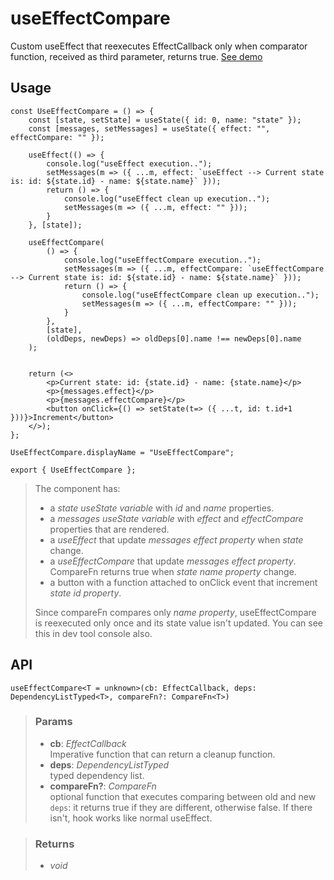 # useEffectCompare
Custom useEffect that reexecutes EffectCallback only when comparator function, received as third parameter, returns true. [See demo](https://ndriadev.github.io/react-tools/#/hooks/lifecycle/useEffectCompare)

## Usage

```tsx
const UseEffectCompare = () => {
	const [state, setState] = useState({ id: 0, name: "state" });
	const [messages, setMessages] = useState({ effect: "", effectCompare: "" });

	useEffect(() => {
		console.log("useEffect execution..");
		setMessages(m => ({ ...m, effect: `useEffect --> Current state is: id: ${state.id} - name: ${state.name}` }));
		return () => {
			console.log("useEffect clean up execution..");
			setMessages(m => ({ ...m, effect: "" }));
		}
	}, [state]);

	useEffectCompare(
		() => {
			console.log("useEffectCompare execution..");
			setMessages(m => ({ ...m, effectCompare: `useEffectCompare --> Current state is: id: ${state.id} - name: ${state.name}` }));
			return () => {
				console.log("useEffectCompare clean up execution..");
				setMessages(m => ({ ...m, effectCompare: "" }));
			}
		},
		[state],
		(oldDeps, newDeps) => oldDeps[0].name !== newDeps[0].name
	);


	return (<>
		<p>Current state: id: {state.id} - name: {state.name}</p>
		<p>{messages.effect}</p>
		<p>{messages.effectCompare}</p>
		<button onClick={() => setState(t=> ({ ...t, id: t.id+1 }))}>Increment</button>
	</>);
};

UseEffectCompare.displayName = "UseEffectCompare";

export { UseEffectCompare };
```

> The component has:
> - a _state useState variable_ with _id_ and _name_ properties.
> - a _messages useState variable_ with _effect_ and _effectCompare_ properties that are rendered.
> - a _useEffect_ that update _messages effect property_ when _state_ change.
> - a _useEffectCompare_ that update _messages effect property_. CompareFn returns true when _state name property_ change.
> - a button with a function attached to onClick event that increment _state id property_.
> 
> Since compareFn compares only _name property_, useEffectCompare is reexecuted only once and its state value isn't updated. You can see this in dev tool console also.


## API

```tsx
useEffectCompare<T = unknown>(cb: EffectCallback, deps: DependencyListTyped<T>, compareFn?: CompareFn<T>)
```


> ### Params
>
> - __cb__: _EffectCallback_  
Imperative function that can return a cleanup function.
> - __deps__: _DependencyListTyped_  
typed dependency list.
> - __compareFn?__: _CompareFn_  
optional function that executes comparing between old and new `deps`: it returns true if they are different, otherwise false. If there isn't, hook works like normal useEffect.
>



> ### Returns
>
> 
> - _void_  
>